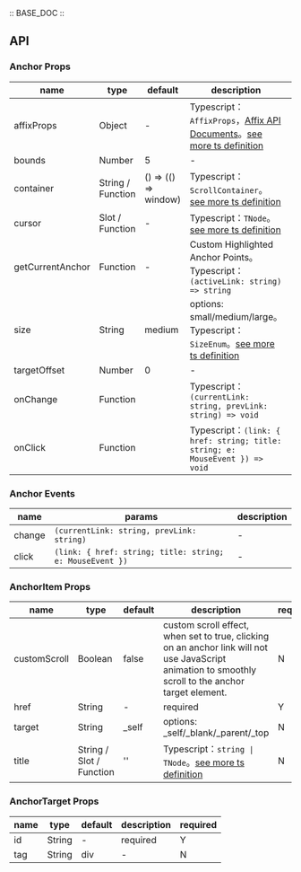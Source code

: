 :: BASE_DOC ::

## API


### Anchor Props

name | type | default | description | required
-- | -- | -- | -- | --
affixProps | Object | - | Typescript：`AffixProps`，[Affix API Documents](./affix?tab=api)。[see more ts definition](https://github.com/Tencent/tdesign-vue/tree/develop/src/anchor/type.ts) | N
bounds | Number | 5 | \- | N
container | String / Function | () => (() => window) | Typescript：`ScrollContainer`。[see more ts definition](https://github.com/Tencent/tdesign-vue/blob/develop/src/common.ts) | N
cursor | Slot / Function | - | Typescript：`TNode`。[see more ts definition](https://github.com/Tencent/tdesign-vue/blob/develop/src/common.ts) | N
getCurrentAnchor | Function | - | Custom Highlighted Anchor Points。Typescript：`(activeLink: string) => string` | N
size | String | medium | options: small/medium/large。Typescript：`SizeEnum`。[see more ts definition](https://github.com/Tencent/tdesign-vue/blob/develop/src/common.ts) | N
targetOffset | Number | 0 | \- | N
onChange | Function |  | Typescript：`(currentLink: string, prevLink: string) => void`<br/> | N
onClick | Function |  | Typescript：`(link: { href: string; title: string; e: MouseEvent }) => void`<br/> | N

### Anchor Events

name | params | description
-- | -- | --
change | `(currentLink: string, prevLink: string)` | \-
click | `(link: { href: string; title: string; e: MouseEvent })` | \-


### AnchorItem Props

name | type | default | description | required
-- | -- | -- | -- | --
customScroll | Boolean | false | custom scroll effect, when set to true, clicking on an anchor link will not use JavaScript animation to smoothly scroll to the anchor target element. | N
href | String | - | required | Y
target | String | _self | options: _self/_blank/_parent/_top | N
title | String / Slot / Function | '' | Typescript：`string \| TNode`。[see more ts definition](https://github.com/Tencent/tdesign-vue/blob/develop/src/common.ts) | N


### AnchorTarget Props

name | type | default | description | required
-- | -- | -- | -- | --
id | String | - | required | Y
tag | String | div | \- | N
